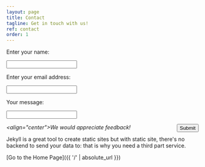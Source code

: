 ```yaml
---
layout: page
title: Contact
tagline: Get in touch with us!
ref: contact
order: 1
---
```


Enter your name:

<input type="text">

Enter your email address:

<input type="text">

Your message:

<input type="text">

<button class="btn" style="float:right">Submit</button> 

<em><align="center">We would appreciate feedback!</em>

Jekyll is a great tool to create static sites but with static site, there's no backend to send your data to: that is why you need a third part service.

[Go to the Home Page]({{ '/' | absolute_url }})
